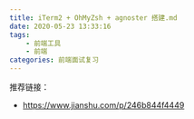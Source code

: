 ```yaml
---
title: iTerm2 + OhMyZsh + agnoster 搭建.md
date: 2020-05-23 13:33:16
tags: 
    - 前端工具
    - 前端
categories: 前端面试复习
---
```


推荐链接：

- <https://www.jianshu.com/p/246b844f4449>


